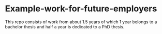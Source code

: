 # Example-work-for-future-employers

This repo consists of work from about 1.5 years of which 1 year belongs to a bachelor thesis and half a year is dedicated to a PhD thesis.
